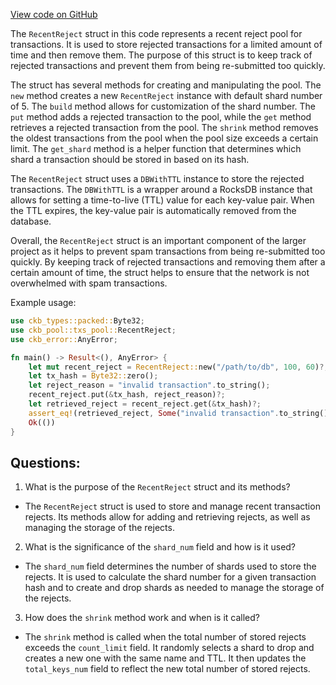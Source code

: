[View code on GitHub](https://github.com/nervosnetwork/ckb/tx-pool/src/component/recent_reject.rs)

The `RecentReject` struct in this code represents a recent reject pool for transactions. It is used to store rejected transactions for a limited amount of time and then remove them. The purpose of this struct is to keep track of rejected transactions and prevent them from being re-submitted too quickly. 

The struct has several methods for creating and manipulating the pool. The `new` method creates a new `RecentReject` instance with default shard number of 5. The `build` method allows for customization of the shard number. The `put` method adds a rejected transaction to the pool, while the `get` method retrieves a rejected transaction from the pool. The `shrink` method removes the oldest transactions from the pool when the pool size exceeds a certain limit. The `get_shard` method is a helper function that determines which shard a transaction should be stored in based on its hash.

The `RecentReject` struct uses a `DBWithTTL` instance to store the rejected transactions. The `DBWithTTL` is a wrapper around a RocksDB instance that allows for setting a time-to-live (TTL) value for each key-value pair. When the TTL expires, the key-value pair is automatically removed from the database. 

Overall, the `RecentReject` struct is an important component of the larger project as it helps to prevent spam transactions from being re-submitted too quickly. By keeping track of rejected transactions and removing them after a certain amount of time, the struct helps to ensure that the network is not overwhelmed with spam transactions. 

Example usage:

```rust
use ckb_types::packed::Byte32;
use ckb_pool::txs_pool::RecentReject;
use ckb_error::AnyError;

fn main() -> Result<(), AnyError> {
    let mut recent_reject = RecentReject::new("/path/to/db", 100, 60)?;
    let tx_hash = Byte32::zero();
    let reject_reason = "invalid transaction".to_string();
    recent_reject.put(&tx_hash, reject_reason)?;
    let retrieved_reject = recent_reject.get(&tx_hash)?;
    assert_eq!(retrieved_reject, Some("invalid transaction".to_string()));
    Ok(())
}
```
## Questions: 
 1. What is the purpose of the `RecentReject` struct and its methods?
- The `RecentReject` struct is used to store and manage recent transaction rejects. Its methods allow for adding and retrieving rejects, as well as managing the storage of the rejects.

2. What is the significance of the `shard_num` field and how is it used?
- The `shard_num` field determines the number of shards used to store the rejects. It is used to calculate the shard number for a given transaction hash and to create and drop shards as needed to manage the storage of the rejects.

3. How does the `shrink` method work and when is it called?
- The `shrink` method is called when the total number of stored rejects exceeds the `count_limit` field. It randomly selects a shard to drop and creates a new one with the same name and TTL. It then updates the `total_keys_num` field to reflect the new total number of stored rejects.
